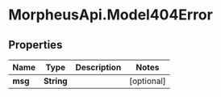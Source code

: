 # MorpheusApi.Model404Error

## Properties

Name | Type | Description | Notes
------------ | ------------- | ------------- | -------------
**msg** | **String** |  | [optional] 


